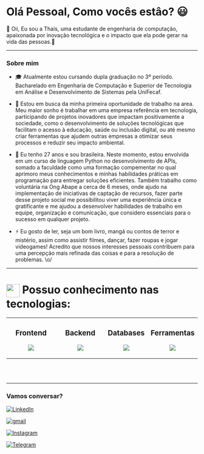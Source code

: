 # Olá Pessoal, Como vocês estâo? :smiley:

:wave: Oii, Eu sou a Thais, uma estudante de engenharia de computação, apaixonada por inovação tecnológica e o impacto que ela pode gerar na vida das pessoas.🚀

---
### Sobre mim
- 🎓 Atualmente estou cursando dupla graduação no 3º período. Bacharelado em Engenharia de Computação e Superior de Tecnologia em Análise e Desenvolvimento de Sistemas pela UniFecaf.
  
- 🔭 Estou em busca da minha primeira oportunidade de trabalho na area. Meu maior sonho é trabalhar em uma empresa referência em tecnologia, participando de projetos inovadores que impactam positivamente a sociedade, como o desenvolvimento de soluções tecnológicas que facilitam o acesso à educação, saúde ou inclusão digital, ou até mesmo criar ferramentas que ajudem outras empresas a otimizar seus processos e reduzir seu impacto ambiental.

- 💬 Eu tenho 27 anos e sou brasileira. Neste momento, estou envolvida em um curso de linguagem Python no desenvolvimento de APIs, somado a faculdade como uma formação compementar no qual aprimoro meus conhecimentos e minhas habilidades práticas em programação para entregar soluções eficientes. Também trabalho como voluntária na Ong Abape a cerca de 6 meses, onde ajudo na implementação de iniciativas de captação de recursos, fazer parte desse projeto social me possibilitou viver uma experiência única e gratificante e me ajudou a desenvolver habilidades de trabalho em equipe, organização e comunicação, que considero essenciais para o sucesso em qualquer projeto.

- ⚡ Eu gosto de ler, seja um bom livro, mangá ou contos de terror e mistério, assim como assistir filmes, dançar, fazer roupas e jogar videogames! Acredito que nossos interesses pessoais contribuem para uma percepção mais refinada das coisas e para a resolução de problemas. \o/

---

# <img align="center" src="https://media2.giphy.com/media/QssGEmpkyEOhBCb7e1/giphy.gif?cid=ecf05e47a0n3gi1bfqntqmob8g9aid1oyj2wr3ds3mg700bl&rid=giphy.gif" width ="35"/> Possuo conhecimento nas tecnologias:
<table align="center"><tr><td valign="top" width="30%">

### <div align="center"> Frontend </div>

<p align="center">
<img src="https://skillicons.dev/icons?i=html,css,ts,react,vite&theme=dark&perline=3" />
</p>

</td><td valign="top" width="30%">

### <div align="center"> Backend </div>

<p align="center">
<img src="https://skillicons.dev/icons?i=python,cs,nodejs,js&theme=dark&perline=3" />
</p>

</td><td valign="top" width="20%">

### <div align="center"> Databases </div>

<p align="center">
<img src="https://skillicons.dev/icons?i=postgres,mongodb,mysql&theme=dark&perline=2" />
</p>

</td><td valign="top" width="20%">

### <div align="center"> Ferramentas </div>

<p align="center">
<img src="https://skillicons.dev/icons?i=docker,vscode,figma,flask&theme=dark&perline=2" />
</p>

</td></tr></table>
<br/><br/>


---
### Vamos conversar? 

[![LinkedIn](https://img.shields.io/badge/LinkedIn-0077B5?style=for-the-badge&logo=linkedin&logoColor=white)](https://www.linkedin.com/in/isigomes/)

[![gmail](https://img.shields.io/badge/Gmail-D14836?style=for-the-badge&logo=gmail&logoColor=white)](mailto:isigomesreis@gmail.com)

[![Instagram](https://img.shields.io/badge/Instagram-E4405F?style=for-the-badge&logo=instagram&logoColor=white)](https://www.instagram.com/_isi_gomes/)

[![Telegram](https://img.shields.io/badge/Telegram-2CA5E0?style=for-the-badge&logo=telegram&logoColor=white)](https://t.me/Isi_Gomes)

